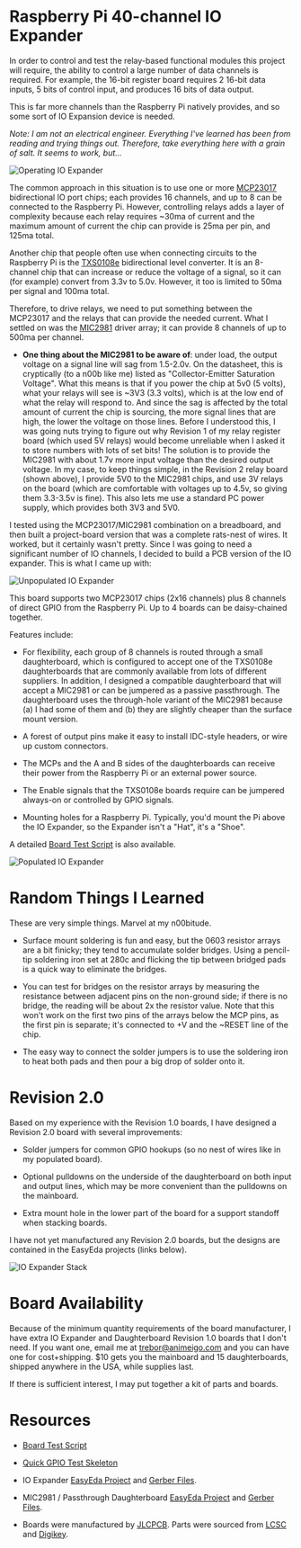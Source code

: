# Raspberry Pi 40-channel IO Expander

In order to control and test the relay-based functional modules this project will require, the ability to control a large number of data channels is required. For example, the 16-bit register board requires 2 16-bit data inputs, 5 bits of control input, and produces 16 bits of data output.

This is far more channels than the Raspberry Pi natively provides, and so some sort of IO Expansion device is needed.

*Note: I am not an electrical engineer. Everything I've learned has been from reading and trying things out. Therefore, take everything here with a grain of salt. It seems to work, but...*

![Operating IO Expander](/Images/IOExp-Operating.jpg)

The common approach in this situation is to use one or more [MCP23017](/Datasheets/MCP23017.pdf) bidirectional IO port chips; each provides 16 channels, and up to 8 can be connected to the Raspberry Pi. However, controlling relays adds a layer of complexity because each relay requires ~30ma of current and the maximum amount of current the chip can provide is 25ma per pin, and 125ma total.

Another chip that people often use when connecting circuits to the Raspberry Pi is the [TXS0108e](/Datasheets/txs0108e.pdf) bidirectional level converter. It is an 8-channel chip that can increase or reduce the voltage of a signal, so it can (for example) convert from 3.3v to 5.0v. However, it too is limited to 50ma per signal and 100ma total.

Therefore, to drive relays, we need to put something between the MCP23017 and the relays that can provide the needed current. What I settled on was the [MIC2981](/Datasheets/mic2981.pdf) driver array; it can provide 8 channels of up to 500ma per channel.

* **One thing about the MIC2981 to be aware of**: under load, the output voltage on a signal line will sag from 1.5-2.0v. On the datasheet, this is cryptically (to a n00b like me) listed as "Collector-Emitter Saturation Voltage". What this means is that if you power the chip at 5v0 (5 volts), what your relays will see is ~3V3 (3.3 volts), which is at the low end of what the relay will respond to. And since the sag is affected by the total amount of current the chip is sourcing, the more signal lines that are high, the lower the voltage on those lines. Before I understood this, I was going nuts trying to figure out why Revision 1 of my relay register board (which used 5V relays) would become unreliable when I asked it to store numbers with lots of set bits! The solution is to provide the MIC2981 with about 1.7v more input voltage than the desired output voltage. In my case, to keep things simple, in the Revision 2 relay board (shown above), I provide 5V0 to the MIC2981 chips, and use 3V relays on the board (which are comfortable with voltages up to 4.5v, so giving them 3.3-3.5v is fine). This also lets me use a standard PC power supply, which provides both 3V3 and 5V0.

I tested using the MCP23017/MIC2981 combination on a breadboard, and then built a project-board version that was a complete rats-nest of wires. It worked, but it certainly wasn't pretty. Since I was going to need a significant number of IO channels, I decided to build a PCB version of the IO expander. This is what I came up with:

![Unpopulated IO Expander](/Images/IOExp-Unpopulated.jpg)

This board supports two MCP23017 chips (2x16 channels) plus 8 channels of direct GPIO from the Raspberry Pi. Up to 4 boards can be daisy-chained together.

Features include:

* For flexibility, each group of 8 channels is routed through a small daughterboard, which is configured to accept one of the TXS0108e daughterboards that are commonly available from lots of different suppliers. In addition, I designed a compatible daughterboard that will accept a MIC2981 or can be jumpered as a passive passthrough. The daughterboard uses the through-hole variant of the MIC2981 because (a) I had some of them and (b) they are slightly cheaper than the surface mount version.

* A forest of output pins make it easy to install IDC-style headers, or wire up custom connectors.

* The MCPs and the A and B sides of the daughterboards can receive their power from the Raspberry Pi or an external power source.

* The Enable signals that the TXS0108e boards require can be jumpered always-on or controlled by GPIO signals.

* Mounting holes for a Raspberry Pi. Typically, you'd mount the Pi above the IO Expander, so the Expander isn't a "Hat", it's a "Shoe".

A detailed [Board Test Script](/HardwareTests/MCPLoopback.py) is also available.

![Populated IO Expander](/Images/IOExp-Populated.jpg)

# Random Things I Learned

These are very simple things. Marvel at my n00bitude.

* Surface mount soldering is fun and easy, but the 0603 resistor arrays are a bit finicky; they tend to accumulate solder bridges. Using a pencil-tip soldering iron set at 280c and flicking the tip between bridged pads is a quick way to eliminate the bridges.

* You can test for bridges on the resistor arrays by measuring the resistance between adjacent pins on the non-ground side; if there is no bridge, the reading will be about 2x the resistor value. Note that this won't work on the first two pins of the arrays below the MCP pins, as the first pin is separate; it's connected to +V and the ~RESET line of the chip.

* The easy way to connect the solder jumpers is to use the soldering iron to heat both pads and then pour a big drop of solder onto it.

# Revision 2.0

Based on my experience with the Revision 1.0 boards, I have designed a Revision 2.0 board with several improvements:

* Solder jumpers for common GPIO hookups (so no nest of wires like in my populated board).

* Optional pulldowns on the underside of the daughterboard on both input and output lines, which may be more convenient than the pulldowns on the mainboard.

* Extra mount hole in the lower part of the board for a support standoff when stacking boards.

I have not yet manufactured any Revision 2.0 boards, but the designs are contained in the EasyEda projects (links below).

![IO Expander Stack](/Images/IOExp-Stack.jpg)

# Board Availability

Because of the minimum quantity requirements of the board manufacturer, I have extra IO Expander and Daughterboard Revision 1.0 boards that I don't need. If you want one, email me at trebor@animeigo.com and you can have one for cost+shipping. $10 gets you the mainboard and 15 daughterboards, shipped anywhere in the USA, while supplies last.

If there is sufficient interest, I may put together a kit of parts and boards.

# Resources

* [Board Test Script](/HardwareTests/MCPLoopback.py)

* [Quick GPIO Test Skeleton](/HardwareTests/GPIO.py)

* IO Expander [EasyEda Project](https://easyeda.com/MadOverlord/rbp-io-expander) and [Gerber Files](/Gerber/IO_Expander_Rev_1.0.zip).

* MIC2981 / Passthrough Daughterboard [EasyEda Project](https://easyeda.com/MadOverlord/io-expander-daughterboard) and [Gerber Files](/Gerber/IO_Expander_Daughterboard_Rev_1.0.zip).

* Boards were manufactured by [JLCPCB](https://jlcpcb.com/). Parts were sourced from [LCSC](https://lcsc.com/) and [Digikey](https://www.digikey.com/).
